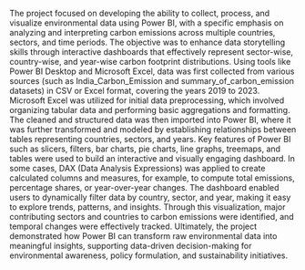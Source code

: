 The project focused on developing the ability to collect, process, and visualize environmental data using Power BI, with a specific emphasis on analyzing and interpreting carbon emissions across multiple countries, sectors, and time periods. The objective was to enhance data storytelling skills through interactive dashboards that effectively represent sector-wise, country-wise, and year-wise carbon footprint distributions. Using tools like Power BI Desktop and Microsoft Excel, data was first collected from various sources (such as India_Carbon_Emission and summary_of_carbon_emission datasets) in CSV or Excel format, covering the years 2019 to 2023. Microsoft Excel was utilized for initial data preprocessing, which involved organizing tabular data and performing basic aggregations and formatting. The cleaned and structured data was then imported into Power BI, where it was further transformed and modeled by establishing relationships between tables representing countries, sectors, and years. Key features of Power BI such as slicers, filters, bar charts, pie charts, line graphs, treemaps, and tables were used to build an interactive and visually engaging dashboard. In some cases, DAX (Data Analysis Expressions) was applied to create calculated columns and measures, for example, to compute total emissions, percentage shares, or year-over-year changes. The dashboard enabled users to dynamically filter data by country, sector, and year, making it easy to explore trends, patterns, and insights. Through this visualization, major contributing sectors and countries to carbon emissions were identified, and temporal changes were effectively tracked. Ultimately, the project demonstrated how Power BI can transform raw environmental data into meaningful insights, supporting data-driven decision-making for environmental awareness, policy formulation, and sustainability initiatives.
